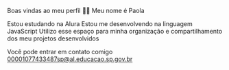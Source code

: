 Boas vindas ao meu perfil 💙💙
Meu nome é Paola 

Estou estudando na Alura
Estou me desenvolvendo na linguagem JavaScript
Utilizo esse espaço para minha organização e compartilhamento dos meu projetos desenvolvidos

Você pode entrar em contato comigo 
00001077433487sp@al.educacao.sp.gov.br
